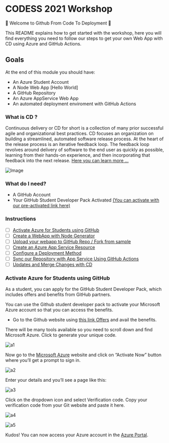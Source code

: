 # CODESS 2021 Workshop

🚩 Welcome to Github From Code To Deployment 🚩

This README explains how to get started with the workshop, here you will find everything you need to follow our steps to get your own Web App with CD using Azure and GitHub Actions.

## Goals
At the end of this module you should have:

* An Azure Student Account 
* A Node Web App [Hello World]
* A GitHub Repository
* An Azure AppService Web App
* An automated deployment enviroment with GitHub Actions

### What is CD ?

Continuous delivery or CD for short is a collection of many prior successful agile and organizational best practices. CD focuses an organization on building a streamlined, automated software release process. At the heart of the release process is an iterative feedback loop. The feedback loop revolves around delivery of software to the end user as quickly as possible, learning from their hands-on experience, and then incorporating that feedback into the next release. [Here you can learn more ...](https://www.atlassian.com/continuous-delivery/principles)


![Image](https://user-images.githubusercontent.com/9124597/117738564-f3155c80-b1c1-11eb-99db-25ecb98e6d51.png)

### What do I need? 

* A GitHub Account
* Your GitHub Student Developer Pack Activated [(You can activate with our pre-activated link here)](https://education.github.com/discount_requests/student_application?utm_source=2021-04-10-CODESS)

### Instructions

* [ ] [Activate Azure for Students using GitHub](activate-azure-for-students-using-github)
* [ ] [Create a WebApp with Node Generator]()
* [ ] [Upload your webapp to GitHub Repo / Fork from sample]()
* [ ] [Create an Azure App Service Resource]()
* [ ] [Configure a Deployment Method]()
* [ ] [Sync our Repository with App Service Using GitHub Actions]()
* [ ] [Updates and Merge Changes with CD]()

### Activate Azure for Students using GitHub
As a student, you can apply for the GitHub Student Developer Pack, which includes offers and benefits from GitHub partners.

You can use the Github student developer pack to activate your Microsoft Azure account so that you can access the benefits. 

* Go to the Github website using [this link Offers](https://education.github.com/pack/offers) and avail the benefits.  

There will be many tools available so you need to scroll down and find Microsoft Azure. Click to generate your unique code.

![a1](https://user-images.githubusercontent.com/9124597/117738588-ff99b500-b1c1-11eb-9883-bd61fa3bc093.png)


Now go to the [Microsoft Azure](https://azure.microsoft.com/en-us/) website and click on “Activate Now” button where you’ll get a prompt to sign in.

![a2](https://user-images.githubusercontent.com/9124597/117738591-03c5d280-b1c2-11eb-808a-6fe9a5e9a948.png)

Enter your details and you’ll see a page like this:

![a3](https://user-images.githubusercontent.com/9124597/117738601-0aece080-b1c2-11eb-8cfa-501cf69f9232.png)


Click on the dropdown icon and select Verification code. Copy your verification code from your Git website and paste it here.

![a4](https://user-images.githubusercontent.com/9124597/117738611-0f18fe00-b1c2-11eb-8ab3-e8faf31d2938.png)

![a5](https://user-images.githubusercontent.com/9124597/117738617-13451b80-b1c2-11eb-928b-f7d53be0074a.png)

Kudos! You can now access your Azure account in the [Azure Portal](https//portal.azure.com).
